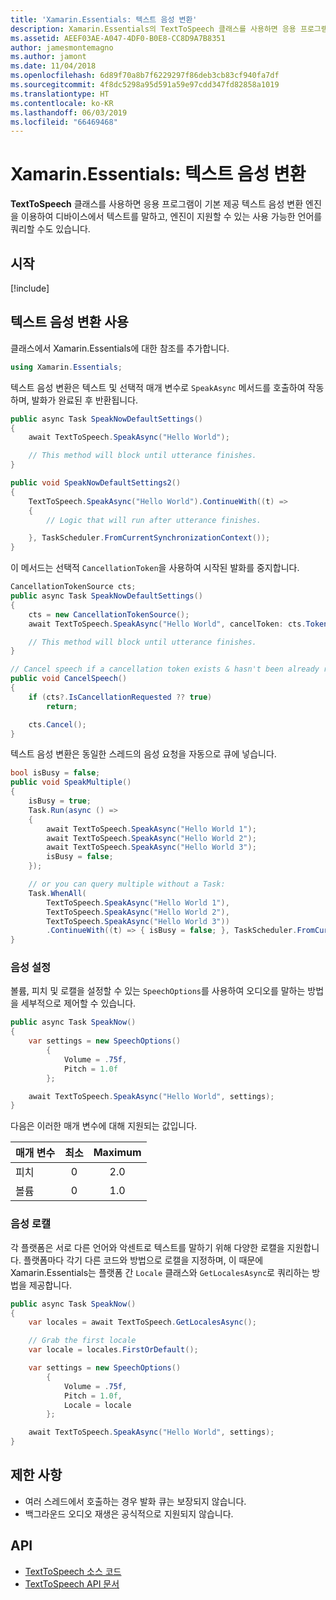 ```yaml
---
title: 'Xamarin.Essentials: 텍스트 음성 변환'
description: Xamarin.Essentials의 TextToSpeech 클래스를 사용하면 응용 프로그램이 기본 제공 텍스트 음성 변환 엔진을 이용하여 디바이스에서 텍스트를 말하고, 엔진이 지원할 수 있는 사용 가능한 언어를 쿼리할 수도 있습니다.
ms.assetid: AEEF03AE-A047-4DF0-B0E8-CC8D9A7B8351
author: jamesmontemagno
ms.author: jamont
ms.date: 11/04/2018
ms.openlocfilehash: 6d89f70a8b7f6229297f86deb3cb83cf940fa7df
ms.sourcegitcommit: 4f8dc5298a95d591a59e97cdd347fd82858a1019
ms.translationtype: HT
ms.contentlocale: ko-KR
ms.lasthandoff: 06/03/2019
ms.locfileid: "66469468"
---
```

# <a name="xamarinessentials-text-to-speech"></a>Xamarin.Essentials: 텍스트 음성 변환

**TextToSpeech** 클래스를 사용하면 응용 프로그램이 기본 제공 텍스트 음성 변환 엔진을 이용하여 디바이스에서 텍스트를 말하고, 엔진이 지원할 수 있는 사용 가능한 언어를 쿼리할 수도 있습니다.

## <a name="get-started"></a>시작

[!include[](~/essentials/includes/get-started.md)]

## <a name="using-text-to-speech"></a>텍스트 음성 변환 사용

클래스에서 Xamarin.Essentials에 대한 참조를 추가합니다.

```csharp
using Xamarin.Essentials;
```

텍스트 음성 변환은 텍스트 및 선택적 매개 변수로 `SpeakAsync` 메서드를 호출하여 작동하며, 발화가 완료된 후 반환됩니다.

```csharp
public async Task SpeakNowDefaultSettings()
{
    await TextToSpeech.SpeakAsync("Hello World");

    // This method will block until utterance finishes.
}

public void SpeakNowDefaultSettings2()
{
    TextToSpeech.SpeakAsync("Hello World").ContinueWith((t) =>
    {
        // Logic that will run after utterance finishes.

    }, TaskScheduler.FromCurrentSynchronizationContext());
}
```

이 메서드는 선택적 `CancellationToken`을 사용하여 시작된 발화를 중지합니다.

```csharp
CancellationTokenSource cts;
public async Task SpeakNowDefaultSettings()
{
    cts = new CancellationTokenSource();
    await TextToSpeech.SpeakAsync("Hello World", cancelToken: cts.Token);

    // This method will block until utterance finishes.
}

// Cancel speech if a cancellation token exists & hasn't been already requested.
public void CancelSpeech()
{
    if (cts?.IsCancellationRequested ?? true)
        return;

    cts.Cancel();
}
```

텍스트 음성 변환은 동일한 스레드의 음성 요청을 자동으로 큐에 넣습니다.

```csharp
bool isBusy = false;
public void SpeakMultiple()
{
    isBusy = true;
    Task.Run(async () =>
    {
        await TextToSpeech.SpeakAsync("Hello World 1");
        await TextToSpeech.SpeakAsync("Hello World 2");
        await TextToSpeech.SpeakAsync("Hello World 3");
        isBusy = false;
    });

    // or you can query multiple without a Task:
    Task.WhenAll(
        TextToSpeech.SpeakAsync("Hello World 1"),
        TextToSpeech.SpeakAsync("Hello World 2"),
        TextToSpeech.SpeakAsync("Hello World 3"))
        .ContinueWith((t) => { isBusy = false; }, TaskScheduler.FromCurrentSynchronizationContext());
}
```

### <a name="speech-settings"></a>음성 설정

볼륨, 피치 및 로캘을 설정할 수 있는 `SpeechOptions`를 사용하여 오디오를 말하는 방법을 세부적으로 제어할 수 있습니다.

```csharp
public async Task SpeakNow()
{
    var settings = new SpeechOptions()
        {
            Volume = .75f,
            Pitch = 1.0f
        };

    await TextToSpeech.SpeakAsync("Hello World", settings);
}
```

다음은 이러한 매개 변수에 대해 지원되는 값입니다.

| 매개 변수 | 최소 | Maximum |
| --- | :---: | :---: |
| 피치 | 0 | 2.0 |
| 볼륨 | 0 | 1.0 |

### <a name="speech-locales"></a>음성 로캘

각 플랫폼은 서로 다른 언어와 악센트로 텍스트를 말하기 위해 다양한 로캘을 지원합니다. 플랫폼마다 각기 다른 코드와 방법으로 로캘을 지정하며, 이 때문에 Xamarin.Essentials는 플랫폼 간 `Locale` 클래스와 `GetLocalesAsync`로 쿼리하는 방법을 제공합니다.

```csharp
public async Task SpeakNow()
{
    var locales = await TextToSpeech.GetLocalesAsync();

    // Grab the first locale
    var locale = locales.FirstOrDefault();

    var settings = new SpeechOptions()
        {
            Volume = .75f,
            Pitch = 1.0f,
            Locale = locale
        };

    await TextToSpeech.SpeakAsync("Hello World", settings);
}
```

## <a name="limitations"></a>제한 사항

- 여러 스레드에서 호출하는 경우 발화 큐는 보장되지 않습니다.
- 백그라운드 오디오 재생은 공식적으로 지원되지 않습니다.

## <a name="api"></a>API

- [TextToSpeech 소스 코드](https://github.com/xamarin/Essentials/tree/master/Xamarin.Essentials/TextToSpeech)
- [TextToSpeech API 문서](xref:Xamarin.Essentials.TextToSpeech)

